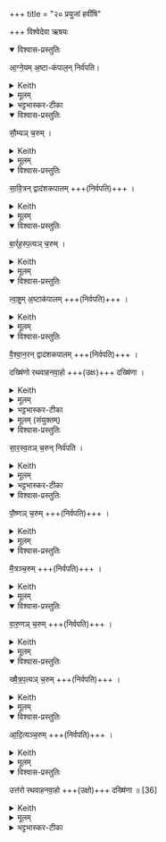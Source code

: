 +++
title = "२० प्रयुजां हवींषि"

+++
विश्वेदेवा ऋषयः

<details open><summary>विश्वास-प्रस्तुतिः</summary>

आ॒ग्ने॒यम् अ॒ष्टा-क॑पाल॒न् निर्व॑पति।  
</details>

<details><summary>Keith</summary>

To Agni he offers on eight potsherds; 
</details>


<details><summary>मूलम्</summary>

आ॒ग्ने॒यम॒ष्टाक॑पाल॒न्निर्व॑पति।
</details>

<details><summary>भट्टभास्कर-टीका</summary>

1तस्मिन्नपराह्णे षड्भिः प्रयुजां हविर्भिर्यजते, तानि विदधाति - आग्नेयमिति ॥ प्रयुजां हविर्भिर्यक्ष्ये इति सङ्कल्पः । षड्ढविष्क एको यज्ञ इति आग्नेयेष्ट्यन्ते सत्यान् दूतान् दक्षिणाद्रव्यहस्तान् प्रतिराजभ्यः प्रहिणोति । 'अभ्यषिक्षि राजाऽभूवम्' इति चावेदनं, आगतेषु दक्षिणाद्रव्याणि ऋत्विग्भ्य एव ददाति । ततस्सौम्यसावित्रबार्हस्पत्यत्वाष्ट्रवैश्वानराणि हवींषि ।
</details>


<details open><summary>विश्वास-प्रस्तुतिः</summary>

सौ॒म्यञ् च॒रुम् ।    
</details>

<details><summary>Keith</summary>

to Soma, an oblation; 
</details>


<details><summary>मूलम्</summary>

सौ॒म्यञ् च॒रुम् ।    
</details>


<details open><summary>विश्वास-प्रस्तुतिः</summary>

सा॒वि॒त्रन् द्वाद॑शकपालम्  +++(निर्वपति)+++ ।
</details>

<details><summary>Keith</summary>

to Savitr on twelve potsherds; 
</details>


<details><summary>मूलम्</summary>

सा॒वि॒त्रन्द्वाद॑शकपालम्  +++(निर्वपति)+++ ।
</details>

<details open><summary>विश्वास-प्रस्तुतिः</summary>

बा॒र्र्ह॒स्प॒त्यञ् च॒रुम् ।
</details>

<details><summary>Keith</summary>

to Brhaspati an oblation; 
</details>


<details><summary>मूलम्</summary>

बा॒र्र्ह॒स्प॒त्यञ्च॒रुम् ।
</details>



<details open><summary>विश्वास-प्रस्तुतिः</summary>

त्वा॒ष्ट्रम् अ॒ष्टाक॑पालम्  +++(निर्वपति)+++ ।  
</details>

<details><summary>Keith</summary>

to Tvastr on eight potsherds; 
</details>


<details><summary>मूलम्</summary>

त्वा॒ष्ट्रम॒ष्टाक॑पालम्  +++(निर्वपति)+++ ।  
</details>


<details open><summary>विश्वास-प्रस्तुतिः</summary>

वै॒श्वा॒न॒रन् द्वाद॑शकपालम्  +++(निर्वपति)+++ ।  

दख्षि॑णो रथवाहनवा॒हो +++(उक्षः)+++ दख्षि॑णा ।
</details>

<details><summary>Keith</summary>

to (Agni) Vaiśvanara on twelve potsherds; the sacrificial fee is the southern drawer of the chariot stand. 
</details>


<details><summary>मूलम्</summary>

वै॒श्वा॒न॒रन्द्वाद॑शकपालम्  +++(निर्वपति)+++ ।  

दख्षि॑णो रथवाहनवा॒हो दख्षि॑णा ।
</details>

<details><summary>भट्टभास्कर-टीका</summary>

विश्वेषां नराणां सम्बन्धी वैश्वानरः । 'नरे संज्ञायाम्' इति दीर्घत्वम् ।   
अत्र **दक्षिणः** दक्षिणतो युक्तः रथवाहनस्यासौ वाहो वाहकः गौर्दक्षिणा देया ॥
</details>



<details><summary>मूलम् (संयुक्तम्)</summary>

सारस्व॒तञ्च॒रुन्निर्व॑पति पौ॒ष्णञ्च॒रुम्मै॒त्रञ्च॒रुव्ँवा॑रु॒णञ्च॒रुङ्ख्षै᳚त्रप॒त्यञ्च॒रुमा॑दि॒त्यञ्च॒रुमुत्त॑रो रथवाहनवा॒हो दख्षि॑णा ॥
</details>

<details open><summary>विश्वास-प्रस्तुतिः</summary>

सा॒र॒स्व॒तञ् च॒रुन् निर्व॑पति ।  
</details>

<details><summary>Keith</summary>

To Sarasvati he offers an oblation; 
</details>


<details><summary>मूलम्</summary>

सा॒र॒स्व॒तञ्च॒रुन्निर्व॑पति ।  

</details>

<details><summary>भट्टभास्कर-टीका</summary>

2श्वोभूते सारस्वतादीभिः प्रयुजां हविर्भिर्यजते, तानि विदधाति - सारस्वतं चरुमित्यादि ॥ सारस्वतपौष्णमैत्रवारुणक्षैत्रपत्यादित्यानि हवींषि । 
</details>



<details open><summary>विश्वास-प्रस्तुतिः</summary>

पौ॒ष्णञ् च॒रुम्  +++(निर्वपति)+++ ।
</details>

<details><summary>Keith</summary>

to Pusan an oblation; 
</details>

<details><summary>मूलम्</summary>

पौ॒ष्णञ् च॒रुम्  +++(निर्वपति)+++ ।
</details>


<details open><summary>विश्वास-प्रस्तुतिः</summary>

मै॒त्रञ्च॒रुम्  +++(निर्वपति)+++ ।
</details>

<details><summary>Keith</summary>

to Mitra an oblation; 
</details>


<details><summary>मूलम्</summary>

मै॒त्रञ्चरुम्  +++(निर्वपति)+++ ।
</details>


<details open><summary>विश्वास-प्रस्तुतिः</summary>

वा॒रु॒णञ् च॒रुम्   +++(निर्वपति)+++ ।
</details>

<details><summary>Keith</summary>

to Varuna an oblation; 
</details>


<details><summary>मूलम्</summary>

वा॒रु॒णञ्च॒रुम्   +++(निर्वपति)+++ ।
</details>


<details open><summary>विश्वास-प्रस्तुतिः</summary>

ख्षै॒त्र॒प॒त्यञ् च॒रुम्   +++(निर्वपति)+++ ।
</details>

<details><summary>Keith</summary>

to the lord of the fields an oblation; 
</details>


<details><summary>मूलम्</summary>

ख्षै॒त्र॒प॒त्यञ्च॒रुम्   +++(निर्वपति)+++ ।
</details>

<details open><summary>विश्वास-प्रस्तुतिः</summary>

आ॒दि॒त्यञ्च॒रुम्  +++(निर्वपति)+++ ।
</details>

<details><summary>Keith</summary>

to the Adityas an oblation; 
</details>


<details><summary>मूलम्</summary>

आ॒दि॒त्यञ्च॒रुम्  +++(निर्वपति)+++ ।
</details>


<details open><summary>विश्वास-प्रस्तुतिः</summary>

उत्त॑रो रथवाहनवा॒हो +++(उक्षो)+++ दख्षि॑णा ॥ [36]
</details>

<details><summary>Keith</summary>

the sacrificial fee is the northern drawer of the chariot stand.
</details>


<details><summary>मूलम्</summary>

उत्त॑रो रथवाहनवा॒हो दख्षि॑णा ॥ [36]
</details>

<details><summary>भट्टभास्कर-टीका</summary>

अत्र उत्तरः उत्तरतो युक्तः रथवाहनवाहो बलीवर्दो दक्षिणा देया । 'आग्नेयमष्टाकपालं निर्वपति । तस्माच्छिशिरे कुरुपाञ्चालाः प्राञ्चो यान्ति' इत्यादि ब्राह्मणम् ॥

अथ राजसूयशेषः केशवपनीयोतिरात्रः, व्युष्टिर्द्विरात्रः, अग्निष्टोमातिरात्रः, क्षत्राणां धृतिस्त्रिष्टोमोग्निष्टोमश्चेति । सर्वोनुब्राह्मणेनावगन्तव्यः ॥

राजसूयस्समाप्तः ॥

इत्यष्टमे विंशोनुवाकः ॥  
</details>


